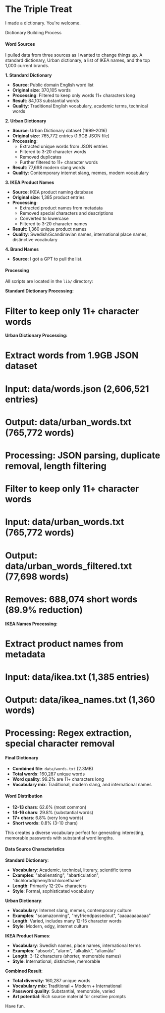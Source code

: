 # The Triple Treat

I made a dictionary. You're welcome.

Dictionary Building Process

#### Word Sources

I pulled data from three sources as I wanted to change things up. A standard dictionary, Urban dictionary, a list of IKEA names, and the top 1,000 current brands.

**1. Standard Dictionary**
- **Source**: Public domain English word list
- **Original size**: 370,105 words
- **Processing**: Filtered to keep only words 11+ characters long
- **Result**: 84,103 substantial words
- **Quality**: Traditional English vocabulary, academic terms, technical words

**2. Urban Dictionary**
- **Source**: Urban Dictionary dataset (1999-2016)
- **Original size**: 765,772 entries (1.9GB JSON file)
- **Processing**:
  - Extracted unique words from JSON entries
  - Filtered to 3-20 character words
  - Removed duplicates
  - Further filtered to 11+ character words
- **Result**: 77,698 modern slang words
- **Quality**: Contemporary internet slang, memes, modern vocabulary

**3. IKEA Product Names**
- **Source**: IKEA product naming database
- **Original size**: 1,385 product entries
- **Processing**:
  - Extracted product names from metadata
  - Removed special characters and descriptions
  - Converted to lowercase
  - Filtered to 3-20 character names
- **Result**: 1,360 unique product names
- **Quality**: Swedish/Scandinavian names, international place names, distinctive vocabulary

**4. Brand Names**
- **Source**: I got a GPT to pull the list.

#### Processing
All scripts are located in the `lib/` directory:

**Standard Dictionary Processing:**
# Filter to keep only 11+ character words

**Urban Dictionary Processing:**
# Extract words from 1.9GB JSON dataset
# Input: data/words.json (2,606,521 entries)
# Output: data/urban_words.txt (765,772 words)
# Processing: JSON parsing, duplicate removal, length filtering
# Filter to keep only 11+ character words
# Input: data/urban_words.txt (765,772 words)
# Output: data/urban_words_filtered.txt (77,698 words)
# Removes: 688,074 short words (89.9% reduction)

**IKEA Names Processing:**
# Extract product names from metadata
# Input: data/ikea.txt (1,385 entries)
# Output: data/ikea_names.txt (1,360 words)
# Processing: Regex extraction, special character removal

#### Final Dictionary
- **Combined file**: `data/words.txt` (2.3MB)
- **Total words**: 160,287 unique words
- **Word quality**: 99.2% are 11+ characters long
- **Vocabulary mix**: Traditional, modern slang, and international names

#### Word Distribution
- **12-13 chars**: 62.6% (most common)
- **14-16 chars**: 29.8% (substantial words)
- **17+ chars**: 6.8% (very long words)
- **Short words**: 0.8% (3-10 chars)

This creates a diverse vocabulary perfect for generating interesting, memorable passwords with substantial word lengths.

#### Data Source Characteristics

**Standard Dictionary**:
- **Vocabulary**: Academic, technical, literary, scientific terms
- **Examples**: "abalienating", "abarticulation", "dichlorodiphenyltrichloroethane"
- **Length**: Primarily 12-20+ characters
- **Style**: Formal, sophisticated vocabulary

**Urban Dictionary**:
- **Vocabulary**: Internet slang, memes, contemporary culture
- **Examples**: "scamazonning", "myfriendpassedout", "aaaaaaaaaaaa"
- **Length**: Varied, includes many 12-15 character words
- **Style**: Modern, edgy, internet culture

**IKEA Product Names**:
- **Vocabulary**: Swedish names, place names, international terms
- **Examples**: "absorb", "alarm", "alkalisk", "allamåla"
- **Length**: 3-12 characters (shorter, memorable names)
- **Style**: International, distinctive, memorable

**Combined Result**:
- **Total diversity**: 160,287 unique words
- **Vocabulary mix**: Traditional + Modern + International
- **Password quality**: Substantial, memorable, varied
- **Art potential**: Rich source material for creative prompts

Have fun.

